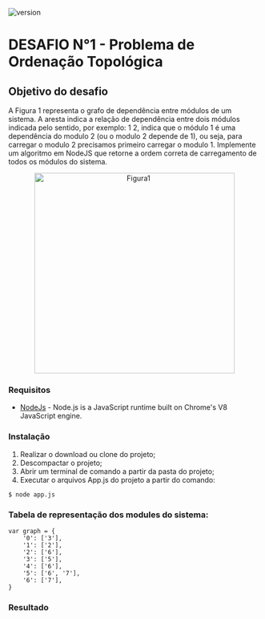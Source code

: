 ![version](https://img.shields.io/badge/version-1.0.0-blue.svg?longCache=true&style=flat-square)

# DESAFIO N°1 - Problema de Ordenação Topológica

## Objetivo do desafio

A Figura 1 representa o grafo de dependência entre módulos de um sistema. A aresta indica a relação de dependência entre dois módulos indicada pelo sentido, por exemplo: 1 2, indica que o módulo 1 é uma dependência do modulo 2 (ou o modulo 2 depende de 1), ou seja, para carregar o modulo 2 precisamos primeiro carregar o modulo 1.
Implemente um algoritmo em NodeJS que retorne a ordem correta de carregamento de todos os módulos do sistema.

<p align="center">
  <img src="https://everguard.com.br/desafios/grafo_desafio1.png" width="400" title="Figura1" alt="Figura1">
</p>

### Requisitos

* [NodeJs](https://nodejs.org/en/) - Node.js is a JavaScript runtime built on Chrome's V8 JavaScript engine.

### Instalação

1. Realizar o download ou clone do projeto;
2. Descompactar o projeto;
3. Abrir um terminal de comando a partir da pasta do projeto;
4. Executar o arquivos App.js do projeto a partir do comando:

```
$ node app.js
```

### Tabela de representação dos modules do sistema:

```
var graph = {
    '0': ['3'],
    '1': ['2'],
    '2': ['6'],
    '3': ['5'],
    '4': ['6'],
    '5': ['6', '7'],
    '6': ['7'],
}
```

### Resultado





